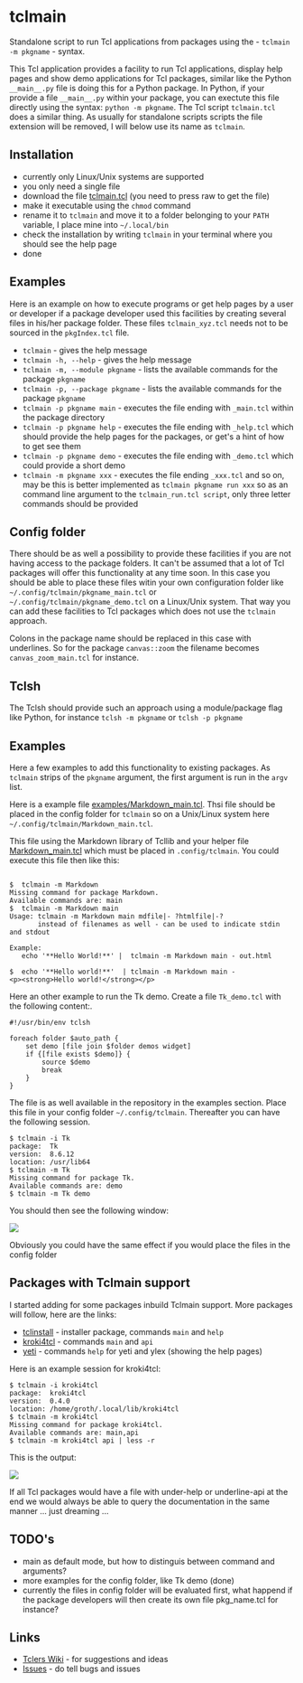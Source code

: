 # tclmain

Standalone script to run Tcl applications from packages using the - `tclmain -m pkgname` - syntax.

This Tcl application provides a facility to run Tcl applications, display help pages and show demo applications
for Tcl packages, similar like the Python `__main__.py` file is doing this for a Python package. 
In Python, if your provide a file `__main__.py` within your package, you can exectute this file directly using the syntax: `python -m pkgname`.
The Tcl script `tclmain.tcl` does a similar thing. As usually for standalone scripts scripts the file extension will be removed, I will below use its name as `tclmain`.

## Installation

* currently only Linux/Unix systems are supported
* you only need a single file
* download the file [tclmain.tcl](bin/tclmain.tcl) (you need to press raw to get the file)
* make it executable using the `chmod` command
* rename it to `tclmain` and move it to a folder belonging to your `PATH` variable, I place mine into `~/.local/bin`
* check the installation by writing `tclmain` in your terminal where you should see the help page
* done

## Examples

Here is an example on how to execute programs or get help pages by a user or developer if a package developer used this facilities by creating several files in his/her package folder. These files `tclmain_xyz.tcl` needs not to be sourced in the `pkgIndex.tcl` file.

* `tclmain` - gives the help message
* `tclmain -h, --help` - gives the help message
* `tclmain -m, --module pkgname` - lists the available commands for the package `pkgname`
* `tclmain -p, --package pkgname` - lists the available commands for the package `pkgname`
* `tclmain -p pkgname main` - executes the file ending with `_main.tcl` within the package directory
* `tclmain -p pkgname help` - executes the file ending with  `_help.tcl` which should provide the help pages for the packages, or get's a hint of how to get see them
* `tclmain -p pkgname demo` - executes the file ending with `_demo.tcl` which could provide a short demo
* `tclmain -m pkgname xxx` - executes the file ending `_xxx.tcl` and so on, may be this is better implemented as `tclmain pkgname run xxx` so as an command line argument to the `tclmain_run.tcl script`, only three letter commands should be provided

## Config folder 

There should be as well a possibility to provide these facilities if you are
not having access to the package folders. It can't be assumed that a lot of
Tcl packages will offer this functionality at any time soon. In this case you
should be able to place these files witin your own configuration folder like
`~/.config/tclmain/pkgname_main.tcl` or `~/.config/tclmain/pkgname_demo.tcl`
on a Linux/Unix system. That way you can add these facilities to Tcl packages
which does not use the `tclmain` approach. 

Colons in the package name should be replaced in this case with underlines. So
for the package `canvas::zoom` the filename becomes `canvas_zoom_main.tcl` for
instance.

## Tclsh

The Tclsh should provide such an approach using a module/package flag like
Python, for instance `tclsh -m pkgname` or `tclsh -p pkgname`

## Examples

Here a few examples to add this functionality to existing packages. As
`tclmain` strips of the `pkgname` argument, the first argument is run in the
`argv` list.

Here is a example file [examples/Markdown_main.tcl](Markdown_main.tcl). Thsi
file should be placed in the config folder for `tclmain` so on a Unix/Linux system
here `~/.config/tclmain/Markdown_main.tcl`.

This file using the Markdown library of Tcllib and your helper file
[Markdown_main.tcl](examples/Markdown_main.tcl) which must be placed in `.config/tclmain`.
You could execute this file then like this:

```

$  tclmain -m Markdown 
Missing command for package Markdown.
Available commands are: main
$  tclmain -m Markdown main
Usage: tclmain -m Markdown main mdfile|- ?htmlfile|-?
       instead of filenames as well - can be used to indicate stdin and stdout

Example:
   echo '**Hello World!**' |  tclmain -m Markdown main - out.html
   
$  echo '**Hello world!**'  | tclmain -m Markdown main -
<p><strong>Hello world!</strong></p>

```

Here an other example to run the Tk demo. Create a file `Tk_demo.tcl` with the
following content:.

```
#!/usr/bin/env tclsh

foreach folder $auto_path {
    set demo [file join $folder demos widget]
    if {[file exists $demo]} {
        source $demo
        break
    }
}

```

The file is as well available in the repository in the examples section.
Place this file in your config folder `~/.config/tclmain`. Thereafter you can
have the following session.

```
$ tclmain -i Tk
package:  Tk
version:  8.6.12
location: /usr/lib64
$ tclmain -m Tk
Missing command for package Tk.
Available commands are: demo
$ tclmain -m Tk demo
```

You should then see the following window:

![](examples/Tk_demo.png)

Obviously you could have the same effect if you would place the files in the config folder

## Packages with Tclmain support

I started adding for some packages inbuild Tclmain support. More packages will follow, here are the links:

* [tclinstall](https://github.com/mittelmark/tclmain/lib/tclinstall) - installer package, commands `main` and `help`
* [kroki4tcl](https://github.com/mittelmark/kroki4tcl) - commands `main` and `api`
* [yeti](https://github.com/mittelmark/yeti) - commands `help` for yeti and ylex (showing the help pages)

Here is an example session for kroki4tcl:

```
$ tclmain -i kroki4tcl
package:  kroki4tcl
version:  0.4.0
location: /home/groth/.local/lib/kroki4tcl
$ tclmain -m kroki4tcl 
Missing command for package kroki4tcl.
Available commands are: main,api
$ tclmain -m kroki4tcl api | less -r
```

This is the output:

![](img/kroki4tcl-api.png)

If all Tcl packages would have a file with under-help or underline-api at the
end we would always be able to query the documentation in the same manner ... just dreaming ...


## TODO's

- main as default mode, but how to distinguis between command and arguments?
- more examples for the config folder, like Tk demo (done)
- currently the files in config folder will be evaluated first, what happend if the package developers will then create its own file pkg_name.tcl for instance?

## Links

- [Tclers Wiki](https://wiki.tcl-lang.org/page/tclmain) - for suggestions and ideas
- [Issues](https://github.com/mittelmark/tclmain/issues) - do tell bugs and issues
